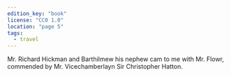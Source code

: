 ```yaml
---
edition_key: "book"
license: "CC0 1.0"
location: "page 5"
tags:
  - travel
---
```

Mr. Richard Hickman and Barthilmew his nephew
cam to me with Mr. Flowr, commended by Mr. Vicechamberlayn
Sir Christopher Hatton.
